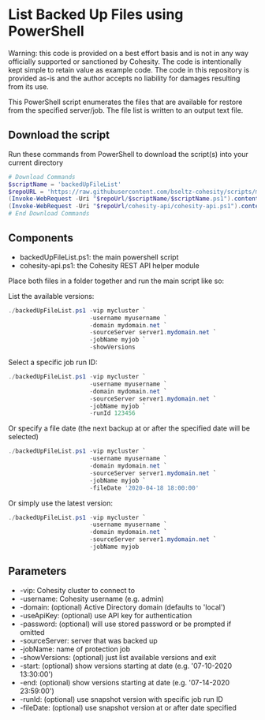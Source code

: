 # List Backed Up Files using PowerShell

Warning: this code is provided on a best effort basis and is not in any way officially supported or sanctioned by Cohesity. The code is intentionally kept simple to retain value as example code. The code in this repository is provided as-is and the author accepts no liability for damages resulting from its use.

This PowerShell script enumerates the files that are available for restore from the specified server/job. The file list is written to an output text file.

## Download the script

Run these commands from PowerShell to download the script(s) into your current directory

```powershell
# Download Commands
$scriptName = 'backedUpFileList'
$repoURL = 'https://raw.githubusercontent.com/bseltz-cohesity/scripts/master/powershell'
(Invoke-WebRequest -Uri "$repoUrl/$scriptName/$scriptName.ps1").content | Out-File "$scriptName.ps1"; (Get-Content "$scriptName.ps1") | Set-Content "$scriptName.ps1"
(Invoke-WebRequest -Uri "$repoUrl/cohesity-api/cohesity-api.ps1").content | Out-File cohesity-api.ps1; (Get-Content cohesity-api.ps1) | Set-Content cohesity-api.ps1
# End Download Commands
```

## Components

* backedUpFileList.ps1: the main powershell script
* cohesity-api.ps1: the Cohesity REST API helper module

Place both files in a folder together and run the main script like so:

List the available versions:

```powershell
./backedUpFileList.ps1 -vip mycluster `
                       -username myusername `
                       -domain mydomain.net `
                       -sourceServer server1.mydomain.net `
                       -jobName myjob `
                       -showVersions
```

Select a specific job run ID:

```powershell
./backedUpFileList.ps1 -vip mycluster `
                       -username myusername `
                       -domain mydomain.net `
                       -sourceServer server1.mydomain.net `
                       -jobName myjob `
                       -runId 123456
```

Or specify a file date (the next backup at or after the specified date will be selected)

```powershell
./backedUpFileList.ps1 -vip mycluster `
                       -username myusername `
                       -domain mydomain.net `
                       -sourceServer server1.mydomain.net `
                       -jobName myjob `
                       -fileDate '2020-04-18 18:00:00'
```

Or simply use the latest version:

```powershell
./backedUpFileList.ps1 -vip mycluster `
                       -username myusername `
                       -domain mydomain.net `
                       -sourceServer server1.mydomain.net `
                       -jobName myjob
```

## Parameters

* -vip: Cohesity cluster to connect to
* -username: Cohesity username (e.g. admin)
* -domain: (optional) Active Directory domain (defaults to 'local')
* -useApiKey: (optional) use API key for authentication
* -password: (optional) will use stored password or be prompted if omitted
* -sourceServer: server that was backed up
* -jobName: name of protection job
* -showVersions: (optional) just list available versions and exit
* -start: (optional) show versions starting at date (e.g. '07-10-2020 13:30:00')
* -end: (optional) show versions starting at date (e.g. '07-14-2020 23:59:00')
* -runId: (optional) use snapshot version with specific job run ID
* -fileDate: (optional) use snapshot version at or after date specified
